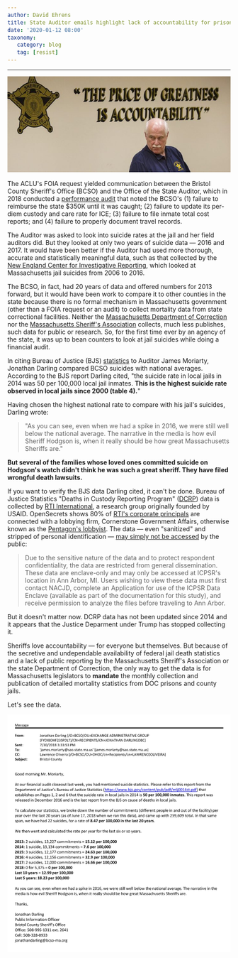 ```yaml
---
author: David Ehrens
title: State Auditor emails highlight lack of accountability for prisoner deaths
date: '2020-01-12 08:00'
taxonomy:
   category: blog
   tag: [resist]
---
```

---

![](accountability.jpg)

The ACLU's FOIA request yielded communication between the Bristol County Sheriff's Office (BCSO) and the Office of the State Auditor, which in 2018 conducted a [performance audit](https://www.mass.gov/audit/audit-of-the-bristol-county-sheriffs-office) that noted the BCSO's (1) failure to reimburse the state $350K until it was caught; (2) failure to update its per-diem custody and care rate for ICE; (3) failure to file inmate total cost reports; and (4) failure to properly document travel records.

The Auditor was asked to look into suicide rates at the jail and her field auditors did. But they looked at only two years of suicide data — 2016 and 2017. It would have been better if the Auditor had used more thorough, accurate and statistically meaningful data, such as that collected by the [New England Center for Investigative Reporting](https://public.tableau.com/profile/new.england.center.for.investigative.reporting#!/vizhome/MassachusettsJailSuicidesbyCounty/JailSuicidesbyCounty), which looked at Massachusetts jail suicides from 2006 to 2016. 

The BCSO, in fact, had 20 years of data and offered numbers for 2013 forward, but it would have been work to compare it to other counties in the state because there is no formal mechanism in Massachusetts government (other than a FOIA request or an audit) to collect mortality data from state correctional facilities. Neither the [Massachusetts Department of Correction](https://www.mass.gov/orgs/massachusetts-department-of-correction) nor the [Massachusetts Sheriff's Association](https://www.mass.gov/orgs/massachusetts-sheriffs-association) collects, much less publishes, such data for public or research. So, for the first time ever by an agency of the state, it was up to bean counters to look at jail suicides while doing a financial audit.

In citing Bureau of Justice (BJS) [statistics](https://www.bjs.gov/content/pub/pdf/mlj0014st.pdf) to Auditor James Moriarty, Jonathan Darling compared BCSO suicides with national averages. According to the BJS report Darling cited, "the suicide rate in local jails in 2014 was 50 per 100,000 local jail inmates. **This is the highest suicide rate observed in local jails since 2000 (table 4).**" 

Having chosen the highest national rate to compare with his jail's suicides, Darling wrote:

> "As you can see, even when we had a spike in 2016, we were still well below the national average. The narrative in the media is how evil Sheriff Hodgson is, when it really should be how great Massachusetts Sheriffs are."

**But several of the families whose loved ones committed suicide on Hodgson's watch didn't think he was such a great sheriff. They have filed wrongful death lawsuits.**

If you want to verify the BJS data Darling cited, it can't be done. Bureau of Justice Statistics "Deaths in Custody Reporting Program" ([DCRP](https://www.bjs.gov/index.cfm?ty=dcdetail&iid=243)) data is collected by [RTI International](https://www.rti.org/impact/deaths-custody-reporting-program), a research group originally founded by USAID. OpenSecrets shows 80% of [RTI's corporate principals](https://www.opensecrets.org/federal-lobbying/clients/lobbyists?id=D000037271&cycle=2019) are connected with a lobbying firm, Cornerstone Government Affairs, otherwise known as the [Pentagon's lobbyist](https://www.intelligenceonline.com/government-intelligence/2016/04/13/cornerstone-pentagon-s-go-to-lobbyist,108145194-eve). The data — even "sanitized" and stripped of personal identification —  [may simply not be accessed](https://www.icpsr.umich.edu/icpsrweb/NACJD/studies/36304/datadocumentation#) by the public:

> Due to the sensitive nature of the data and to protect respondent  confidentiality, the data are restricted from general dissemination. These data are enclave-only and may only be accessed at ICPSR's location in Ann Arbor, MI. Users wishing to view these data must first contact NACJD, complete an Application for use of the ICPSR Data Enclave  (available as part of the documentation for this study), and receive permission to analyze the files before traveling to Ann Arbor. 

But it doesn't matter now. DCRP data has not been updated since 2014 and it appears that the Justice Deparment under Trump has stopped collecting it.

Sheriffs love accountability — for everyone but themselves. But because of the secretive and undependable availability of federal jail death statistics and a lack of public reporting by the Massachusetts Sheriff's Association or the state Department of Correction, the only way to get the data is for Massachusetts legislators to **mandate** the monthly collection and publication of detailed mortality statistics from DOC prisons and county jails.

Let's see the data.

![](PROD0000172-PROD0000172.jpg)